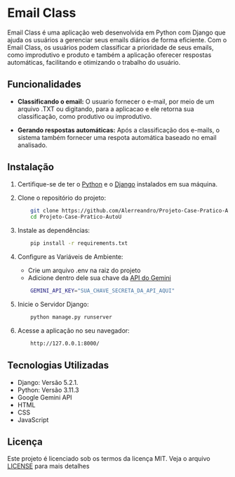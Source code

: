 # Email Class

Email Class é uma aplicação web desenvolvida em Python com Django que ajuda os usuários a gerenciar seus emails diários de forma eficiente. Com o Email Class, os usuários podem classificar a prioridade de seus emails, como improdutivo e produto e também a aplicação oferecer respostas automáticas, facilitando e otimizando o trabalho do usuário.

## Funcionalidades

- **Classificando o email:** O usuario fornecer o e-mail, por meio de um arquivo .TXT ou digitando, para a aplicacao e ele retorna sua classificação, como produtivo ou improdutivo.
    
- **Gerando respostas automáticas:** Após a classificação dos e-mails, o sistema também fornecer uma respota automática baseado no email analisado.

## Instalação

1. Certifique-se de ter o [Python](https://www.python.org/downloads/) e o [Django](https://www.python.org/downloads/) instalados em sua máquina.

2. Clone o repositório do projeto:

    ```bash
        git clone https://github.com/Alerreandro/Projeto-Case-Pratico-AutoU.git
        cd Projeto-Case-Pratico-AutoU
    
3. Instale as dependências:
    
    ```bash
        pip install -r requirements.txt

4. Configure as Variáveis de Ambiente:

    * Crie um arquivo .env na raiz do projeto
    * Adicione dentro dele sua chave da [API do Gemini](https://aistudio.google.com/apikey)
    
    ```bash 
        GEMINI_API_KEY="SUA_CHAVE_SECRETA_DA_API_AQUI"
 
5. Inicie o Servidor Django:

    ```bash
        python manage.py runserver
    
6. Acesse a aplicação no seu navegador:

    ```bash
        http://127.0.0.1:8000/

## Tecnologias Utilizadas

 * Django: Versão 5.2.1.
 * Python: Versão 3.11.3
 * Google Gemini API
 * HTML 
 * CSS 
 * JavaScript

## Licença
Este projeto é licenciado sob os termos da licença MIT. Veja o arquivo [LICENSE](./LICENSE) para mais detalhes
    
